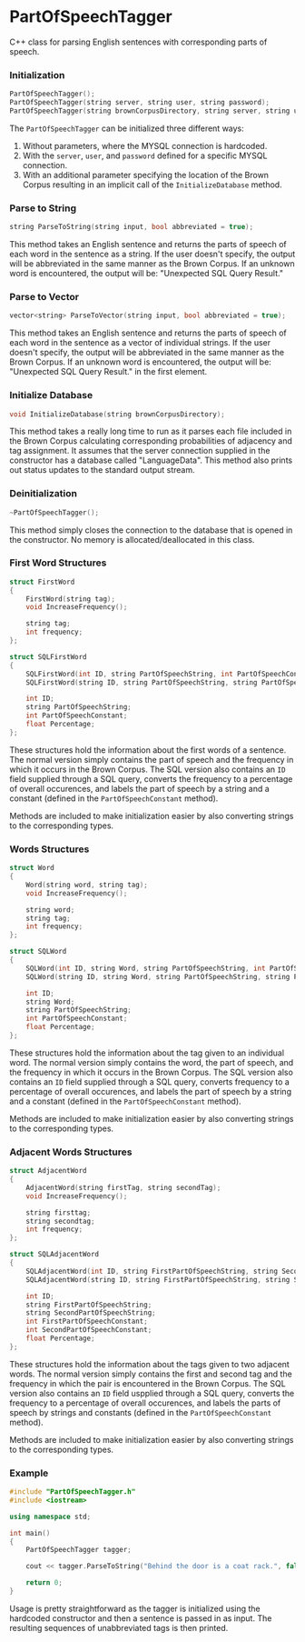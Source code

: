 # PartOfSpeechTagger
C++ class for parsing English sentences with corresponding parts of speech.

### Initialization
```C++
PartOfSpeechTagger();
PartOfSpeechTagger(string server, string user, string password);
PartOfSpeechTagger(string brownCorpusDirectory, string server, string user, string password);
```
The `PartOfSpeechTagger` can be initialized three different ways:

 1. Without parameters, where the MYSQL connection is hardcoded.
 2. With the `server`, `user`, and `password` defined for a specific MYSQL connection.
 3. With an additional parameter specifying the location of the Brown Corpus resulting in an implicit call of the `InitializeDatabase` method.

### Parse to String
```C++
string ParseToString(string input, bool abbreviated = true);
```
This method takes an English sentence and returns the parts of speech of each word in the sentence as a string. If the user doesn't specify, the output will be abbreviated in the same manner as the Brown Corpus. If an unknown word is encountered, the output will be: "Unexpected SQL Query Result."

### Parse to Vector
```C++
vector<string> ParseToVector(string input, bool abbreviated = true);
```
This method takes an English sentence and returns the parts of speech of each word in the sentence as a vector of individual strings. If the user doesn't specify, the output will be abbreviated in the same manner as the Brown Corpus. If an unknown word is encountered, the output will be: "Unexpected SQL Query Result." in the first element.

### Initialize Database
```C++
void InitializeDatabase(string brownCorpusDirectory);
```
This method takes a really long time to run as it parses each file included in the Brown Corpus calculating corresponding probabilities of adjacency and tag assignment. It assumes that the server connection supplied in the constructor has a database called "LanguageData". This method also prints out status updates to the standard output stream.

### Deinitialization
```C++
~PartOfSpeechTagger();
```
This method simply closes the connection to the database that is opened in the constructor. No memory is allocated/deallocated in this class.

### First Word Structures
```C++
struct FirstWord
{
	FirstWord(string tag);
	void IncreaseFrequency();

	string tag;
	int frequency;
};

struct SQLFirstWord
{
	SQLFirstWord(int ID, string PartOfSpeechString, int PartOfSpeechConstant, float Percentage);
	SQLFirstWord(string ID, string PartOfSpeechString, string PartOfSpeechConstant, string Percentage);

	int ID;
	string PartOfSpeechString;
	int PartOfSpeechConstant;
	float Percentage;
};
```
These structures hold the information about the first words of a sentence. The normal version simply contains the part of speech and the frequency in which it occurs in the Brown Corpus. The SQL version also contains an `ID` field supplied through a SQL query, converts the frequency to a percentage of overall occurences, and labels the part of speech by a string and a constant (defined in the `PartOfSpeechConstant` method).

Methods are included to make initialization easier by also converting strings to the corresponding types.

### Words Structures
```C++
struct Word
{
	Word(string word, string tag);
	void IncreaseFrequency();

	string word;
	string tag;
	int frequency;
};

struct SQLWord
{
	SQLWord(int ID, string Word, string PartOfSpeechString, int PartOfSpeechConstant, float Percentage);
	SQLWord(string ID, string Word, string PartOfSpeechString, string PartOfSpeechConstant, string Percentage);

	int ID;
	string Word;
	string PartOfSpeechString;
	int PartOfSpeechConstant;
	float Percentage;
};
```
These structures hold the information about the tag given to an individual word. The normal version simply contains the word, the part of speech, and the frequency in which it occurs in the Brown Corpus. The SQL version also contains an `ID` field supplied through a SQL query, converts frequency to a percentage of overall occurences, and labels the part of speech by a string and a constant (defined in the `PartOfSpeechConstant` method).

Methods are included to make initialization easier by also converting strings to the corresponding types.

### Adjacent Words Structures
```C++
struct AdjacentWord
{
	AdjacentWord(string firstTag, string secondTag);
	void IncreaseFrequency();

	string firsttag;
	string secondtag;
	int frequency;
};

struct SQLAdjacentWord
{
	SQLAdjacentWord(int ID, string FirstPartOfSpeechString, string SecondPartOfSpeechString, int FirstPartOfSpeechConstant, int SecondPartOfSpeechConstant, float Percentage);
	SQLAdjacentWord(string ID, string FirstPartOfSpeechString, string SecondPartOfSpeechString, string FirstPartOfSpeechConstant, string SecondPartOfSpeechConstant, string Percentage);

	int ID;
	string FirstPartOfSpeechString;
	string SecondPartOfSpeechString;
	int FirstPartOfSpeechConstant;
	int SecondPartOfSpeechConstant;
	float Percentage;
};
```
These structures hold the information about the tags given to two adjacent words. The normal version simply contains the first and second tag and the frequency in which the pair is encountered in the Brown Corpus. The SQL version also contains an `ID` field uspplied through a SQL query, converts the frequency to a percentage of overall occurences, and labels the parts of speech by strings and constants (defined in the `PartOfSpeechConstant` method).

Methods are included to make initialization easier by also converting strings to the corresponding types.

### Example
```C++
#include "PartOfSpeechTagger.h"
#include <iostream>

using namespace std;

int main()
{
	PartOfSpeechTagger tagger;

	cout << tagger.ParseToString("Behind the door is a coat rack.", false);

	return 0;
}
```
Usage is pretty straightforward as the tagger is initialized using the hardcoded constructor and then a sentence is passed in as input. The resulting sequences of unabbreviated tags is then printed.
